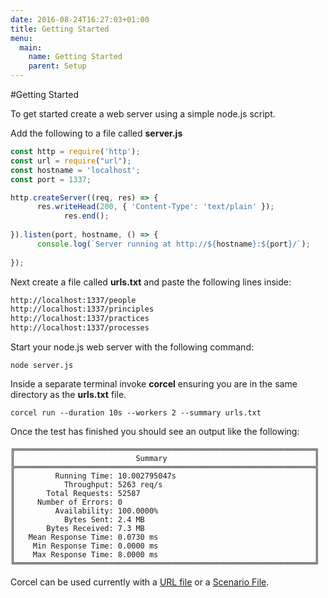 ```yaml
---
date: 2016-08-24T16:27:03+01:00
title: Getting Started
menu:
  main:
    name: Getting Started
    parent: Setup
---
```


#Getting Started

To get started create a web server using a simple node.js script.

Add the following to a file called **server.js**

```javascript
const http = require('http');
const url = require("url");
const hostname = 'localhost';
const port = 1337;

http.createServer((req, res) => {
      res.writeHead(200, { 'Content-Type': 'text/plain' });
            res.end();
            
}).listen(port, hostname, () => {
      console.log(`Server running at http://${hostname}:${port}/`);
      
});
```

Next create a file called **urls.txt** and paste the following lines inside:

```txt
http://localhost:1337/people
http://localhost:1337/principles
http://localhost:1337/practices
http://localhost:1337/processes
```

Start your node.js web server with the following command:

```shell
node server.js
```

Inside a separate terminal invoke **corcel** ensuring you are in the same directory as the **urls.txt** file.

```shell
corcel run --duration 10s --workers 2 --summary urls.txt
```

Once the test has finished you should see an output like the following:

```shell
╔═══════════════════════════════════════════════════════════════════╗
║                           Summary                                 ║
╠═══════════════════════════════════════════════════════════════════╣
║         Running Time: 10.002795047s                               ║
║           Throughput: 5263 req/s                                  ║
║       Total Requests: 52587                                       ║
║     Number of Errors: 0                                           ║
║         Availability: 100.0000%                                   ║
║           Bytes Sent: 2.4 MB                                      ║
║       Bytes Received: 7.3 MB                                      ║
║   Mean Response Time: 0.0730 ms                                   ║
║    Min Response Time: 0.0000 ms                                   ║
║    Max Response Time: 8.0000 ms                                   ║
╚═══════════════════════════════════════════════════════════════════╝
```

Corcel can be used currently with a [URL file](/usage/using-a-url-file) or a [Scenario File](/usage/using-a-scenario-file).

